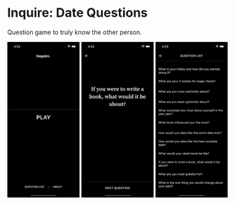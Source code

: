 # Inquire: Date Questions

Question game to truly know the other person.

![screenshots](assets/images/screenshots.png)

